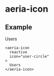 <script setup lang="ts">
import { ref } from 'vue'
import { AeriaIcon } from 'aeria-ui'
import ResultBox from '../../src/components/result-box.vue'

const name = ref('changeme')
</script>

# aeria-icon

## Example

<result-box>
  <aeria-icon
    reactive
    icon="user-circle"
  >
    Users
  </aeria-icon>
</result-box>

```vue-html
<aeria-icon
  reactive
  icon="user-circle"
>
  Users
</aeria-icon>
```
